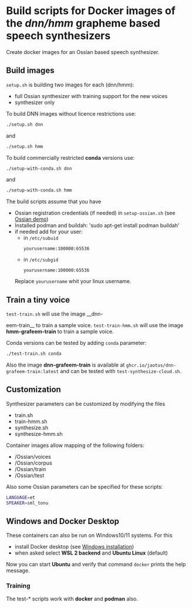 # Build scripts for Docker images of the _dnn/hmm_ grapheme based speech synthesizers

Create docker images for an Ossian based speech synthesizer.

## Build images
`setup.sh` is building two images for each (dnn/hmm):
- full Ossian synthesizer with training support for the new voices
- synthesizer only

To build DNN images without licence restrictions use:
```bash
./setup.sh dnn
```
and
```bash
./setup.sh hmm
```
To build commercially restricted __conda__ versions use:
```bash
./setup-with-conda.sh dnn
```
and
```bash
./setup-with-conda.sh hmm
```

The build scripts assume that you have
- Ossian registration credentials (if needed) in `setup-ossian.sh` (see [Ossian demo](http://jrmeyer.github.io/tts/2017/09/15/Ossian-Merlin-demo.html))
- Installed podman and buildah: 'sudo apt-get install podman buildah'
- if needed add for your user:
  - in `/etc/subuid`
     ``` 
     yourusername:100000:65536
     ```
  - in `/etc/subgid`
    ``` 
    yourusername:100000:65536
    ```
  Replace `yourusername` whit your linux username.  

## Train a tiny voice

`test-train.sh` will use the image __dnn-

eem-train__ to train a sample voice.
`test-train-hmm.sh` will use the image __hmm-grafeem-train__ to train a sample voice.

Conda versions can be tested by adding `conda` parameter:
```bash
./test-train.sh conda
```

Also the image __dnn-grafeem-train__ is available at
`ghcr.io/jaotus/dnn-grafeem-train:latest` and can be tested with `test-synthesize-cloud.sh`.



## Customization

Synthesizer parameters can be customized by modifying the files
- train.sh
- train-hmm.sh
- synthesize.sh
- synthesize-hmm.sh

Container images allow mapping of the following folders:
- /Ossian/voices
- /Ossian/corpus
- /Ossian/train
- /Ossian/test

Also some Ossian parameters can be specified for these scripts:
```bash
LANGUAGE=et
SPEAKER=sml_tonu
```

## Windows and __Docker Desktop__
These containers can also be run on Windows10/11 systems.
For this 
- install Docker desktop (see [Windows installation](https://docs.docker.com/desktop/install/windows-install/]))
- when asked select __WSL 2 backend__ and __Ubuntu Linux__ (default)

Now you can start __Ubuntu__ and verify that command `docker` prints the help message.

### Training

The test-* scripts work with __docker__ and __podman__ also.


